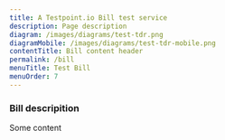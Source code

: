 ```yaml
---
title: A Testpoint.io Bill test service
description: Page description
diagram: /images/diagrams/test-tdr.png
diagramMobile: /images/diagrams/test-tdr-mobile.png
contentTitle: Bill content header
permalink: /bill
menuTitle: Test Bill
menuOrder: 7
---
```

### Bill descripition

Some content